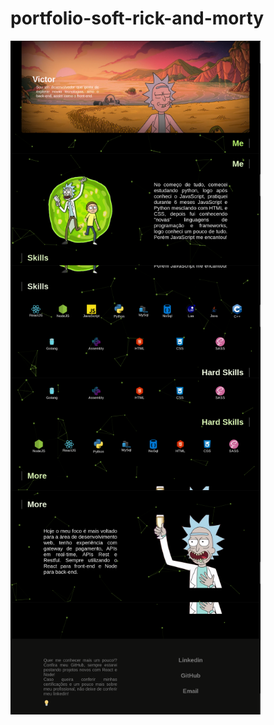 # portfolio-soft-rick-and-morty

<div style="display: flex; flex-direction: row; flex-wrap: wrap;">
 <img src="https://github.com/supppus/portfolio-soft-rick-and-morty/blob/main/apresentacao/dark/primeira.png?raw=true" width="400px">
 
 <img src="https://github.com/supppus/portfolio-soft-rick-and-morty/blob/main/apresentacao/dark/segunda.png?raw=true" width="400px">
 
 <img src="https://github.com/supppus/portfolio-soft-rick-and-morty/blob/main/apresentacao/dark/terceira.png?raw=true" width="400px">
 
 <img src="https://github.com/supppus/portfolio-soft-rick-and-morty/blob/main/apresentacao/dark/quarta.png?raw=true" width="400px">
 
 <img src="https://github.com/supppus/portfolio-soft-rick-and-morty/blob/main/apresentacao/dark/quinta.png?raw=true" width="400px">
 
 <img src="https://github.com/supppus/portfolio-soft-rick-and-morty/blob/main/apresentacao/dark/sexta.png?raw=true" width="400px">
</div>
